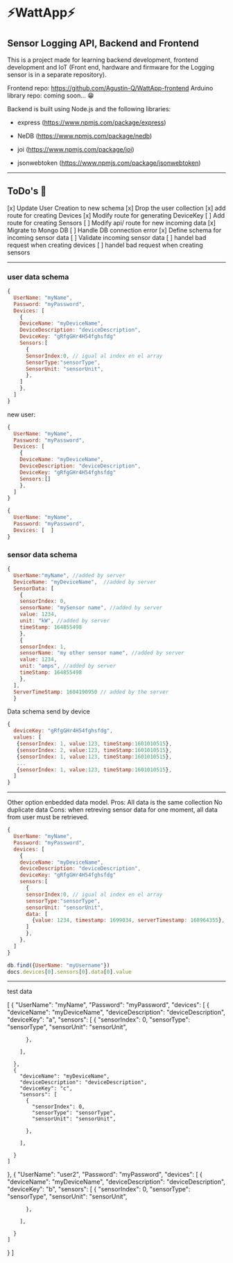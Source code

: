 # ⚡WattApp⚡


 ## Sensor Logging API, Backend and Frontend

 This is a project made for learning backend development, frontend development and IoT (Front end, hardware and firmware for the Logging sensor is in a separate repository).

 Frontend repo: https://github.com/Agustin-Q/WattApp-frontend
 Arduino library repo: coming soon... 😁

 Backend is built using Node.js and the following libraries:
 
 * express (https://www.npmjs.com/package/express)

 * NeDB (https://www.npmjs.com/package/nedb)

 * joi (https://www.npmjs.com/package/joi)

* jsonwebtoken (https://www.npmjs.com/package/jsonwebtoken)

--------------------------------------------------
## ToDo's 💪

[x] Update User Creation to new schema
[x] Drop the user collection
[x] add route for creating Devices
[x] Modify route for generating DeviceKey
[ ] Add route for creating Sensors
[ ] Modify api/ route for new incoming data
[x] Migrate to Mongo DB
[ ] Handle DB connection error
[x] Define schema for incoming sensor data
[ ] Validate incoming sensor data
[ ] handel bad request when creating devices
[ ] handel bad request when creating sensors



------------------------------------------------
### user data schema

```javascript
{
  UserName: "myName",
  Password: "myPassword",
  Devices: [
    {
    DeviceName: "myDeviceName", 
    DeviceDescription: "deviceDescription",
    DeviceKey: "gRfgGHr4H54fghsfdg"
    Sensors:[
      {
      SensorIndex:0, // igual al index en el array
      SensorType:"sensorType",
      SensorUnit: "sensorUnit",
      },
    ]
    },
  ]
}
```
new user:

```javascript
{
  UserName: "myName",
  Password: "myPassword",
  Devices: [
    {
    DeviceName: "myDeviceName", 
    DeviceDescription: "deviceDescription",
    DeviceKey: "gRfgGHr4H54fghsfdg"
    Sensors:[]
    },
  ]
}
```

```javascript
{
  UserName: "myName",
  Password: "myPassword",
  Devices: [  ]
}
```



### sensor data schema

```javascript
{
  UserName:"myName", //added by server
  DeviceName: "myDeviceName",  //added by server
  SensorData: [
    {
    sensorIndex: 0,
    sensorName: "mySensor name", //added by server
    value: 1234,
    unit: "kW", //added by server
    timeStamp: 164855498
    },
    {
    sensorIndex: 1,
    sensorName: "my other sensor name", //added by server
    value: 1234,
    unit: "amps", //added by server
    timeStamp: 164855498
    },
  ],
  ServerTimeStamp: 1604190950 // added by the server
  }
```

Data schema send by device
```javascript
{
  deviceKey: "gRfgGHr4H54fghsfdg",
  values: [
   {sensorIndex: 1, value:123, timeStamp:1601010515},
   {sensorIndex: 2, value:123, timeStamp:1601010515},
   {sensorIndex: 1, value:123, timeStamp:1601010515},
   ...
   {sensorIndex: 1, value:123, timeStamp:1601010515},
  ]
}
```




------------
Other option enbedded data model.
Pros:
All data is the same collection
No duplicate data
Cons:
when retreving sensor data for one moment, all data from user must be retrieved.

```javascript
{
  UserName: "myName",
  Password: "myPassword",
  devices: [
    {
    deviceName: "myDeviceName", 
    deviceDescription: "deviceDescription",
    deviceKey: "gRfgGHr4H54fghsfdg"
    sensors:[
      {
      sensorIndex:0, // igual al index en el array
      sensorType:"sensorType",
      sensorUnit: "sensorUnit",
      data: [
        {value: 1234, timestamp: 1699034, serverTimestamp: 168964355},
      ]
      },
    },
  ]
}

db.find({UserName: "myUsername"})
docs.devices[0].sensors[0].data[0].value
```


-----------
test data

[
  {
    "UserName": "myName",
    "Password": "myPassword",
    "devices": [
      {
        "deviceName": "myDeviceName",
        "deviceDescription": "deviceDescription",
        "deviceKey": "a",
        "sensors": [
          {
            "sensorIndex": 0,
            "sensorType": "sensorType",
            "sensorUnit": "sensorUnit",
            
          },
          
        ],
        
      },
      {
        "deviceName": "myDeviceName",
        "deviceDescription": "deviceDescription",
        "deviceKey": "c",
        "sensors": [
          {
            "sensorIndex": 0,
            "sensorType": "sensorType",
            "sensorUnit": "sensorUnit",
            
          },
          
        ],
        
      }
    ]
  },
  {
    "UserName": "user2",
    "Password": "myPassword",
    "devices": [
      {
        "deviceName": "myDeviceName",
        "deviceDescription": "deviceDescription",
        "deviceKey": "b",
        "sensors": [
          {
            "sensorIndex": 0,
            "sensorType": "sensorType",
            "sensorUnit": "sensorUnit",
            
          },
          
        ],
        
      }
    ]
  }
]